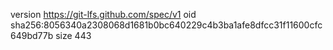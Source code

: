 version https://git-lfs.github.com/spec/v1
oid sha256:8056340a2308068d1681b0bc640229c4b3ba1afe8dfcc31f11600cfc649bd77b
size 443
